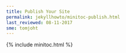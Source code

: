 ```yaml
---
title: Publish Your Site
permalink: jekyllhowto/minitoc-publish.html
last_reviewed: 08-11-2017
sme: tomjoht
---
```


{% include minitoc.html %}
